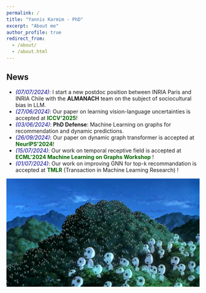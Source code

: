 ```yaml
---
permalink: /
title: "Yannis Karmim - PhD"
excerpt: "About me"
author_profile: true
redirect_from: 
  - /about/
  - /about.html
---
```


## News 
* *<span style="color:darkblue">(07/07/2024)</span>*: I start a new postdoc position between INRIA Paris and INRIA Chile with the **ALMANACH** team on the subject of sociocultural bias in LLM.   
* *<span style="color:darkblue">(27/06/2024)</span>*: Our paper on learning vision-language uncertainties is accepted at <span style="color:darkgreen">**ICCV'2025**</span>!
* *<span style="color:darkblue">(03/06/2024)</span>*: **PhD Defense**: Machine Learning on graphs for recommendation and dynamic predictions.
* *<span style="color:darkblue">(26/09/2024)</span>*: Our paper on dynamic graph transformer is accepted at <span style="color:darkgreen">**NeurIPS'2024**</span>!
* *<span style="color:darkblue">(15/07/2024)</span>*: Our work on temporal receptive field is accepted at <span style="color:darkgreen">**ECML'2024 Machine Learning on Graphs Workshop**</span> ! 
* *<span style="color:darkblue">(01/07/2024)</span>*: Our work on improving GNN for top-k recommandation is accepted at <span style="color:darkgreen">**TMLR**</span> (Transaction in Machine Learning Research) !


 




![](/images/accueil.jpg)